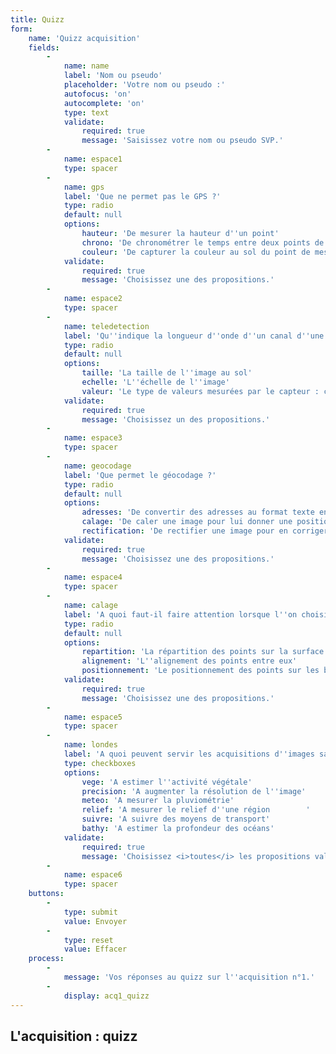 ```yaml
---
title: Quizz
form:
    name: 'Quizz acquisition'
    fields:
        -
            name: name
            label: 'Nom ou pseudo'
            placeholder: 'Votre nom ou pseudo :'
            autofocus: 'on'
            autocomplete: 'on'
            type: text
            validate:
                required: true
                message: 'Saisissez votre nom ou pseudo SVP.'
        -
            name: espace1
            type: spacer
        -
            name: gps
            label: 'Que ne permet pas le GPS ?'
            type: radio
            default: null
            options:
                hauteur: 'De mesurer la hauteur d''un point'
                chrono: 'De chronométrer le temps entre deux points de mesure'
                couleur: 'De capturer la couleur au sol du point de mesure'
            validate:
                required: true
                message: 'Choisissez une des propositions.'
        -
            name: espace2
            type: spacer
        -
            name: teledetection
            label: 'Qu''indique la longueur d''onde d''un canal d''une image satellite ?'
            type: radio
            default: null
            options:
                taille: 'La taille de l''image au sol'
                echelle: 'L''échelle de l''image'
                valeur: 'Le type de valeurs mesurées par le capteur : couleurs ou rayonnement'
            validate:
                required: true
                message: 'Choisissez un des propositions.'
        -
            name: espace3
            type: spacer
        -
            name: geocodage
            label: 'Que permet le géocodage ?'
            type: radio
            default: null
            options:
                adresses: 'De convertir des adresses au format texte en des coordonnées géographiques'
                calage: 'De caler une image pour lui donner une position et des dimensions géographiques'
                rectification: 'De rectifier une image pour en corriger les déformations'
            validate:
                required: true
                message: 'Choisissez une des propositions.'
        -
            name: espace4
            type: spacer
        -
            name: calage
            label: 'A quoi faut-il faire attention lorsque l''on choisit des points de référence pour caler une image ?'
            type: radio
            default: null
            options:
                repartition: 'La répartition des points sur la surface de l''image'
                alignement: 'L''alignement des points entre eux'
                positionnement: 'Le positionnement des points sur les bornes de référence de l''IGN'
            validate:
                required: true
                message: 'Choisissez une des propositions.'
        -
            name: espace5
            type: spacer
        -
            name: londes
            label: 'A quoi peuvent servir les acquisitions d''images satellites dans des longueurs d''onde non visibles ?'
            type: checkboxes
            options:
                vege: 'A estimer l''activité végétale'
                precision: 'A augmenter la résolution de l''image'
                meteo: 'A mesurer la pluviométrie'
                relief: 'A mesurer le relief d''une région        '
                suivre: 'A suivre des moyens de transport'
                bathy: 'A estimer la profondeur des océans'
            validate:
                required: true
                message: 'Choisissez <i>toutes</i> les propositions valables.'
        -
            name: espace6
            type: spacer
    buttons:
        -
            type: submit
            value: Envoyer
        -
            type: reset
            value: Effacer
    process:
        -
            message: 'Vos réponses au quizz sur l''acquisition n°1.'
        -
            display: acq1_quizz
---
```


## L'acquisition : quizz